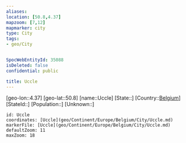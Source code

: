 ```yaml
---
aliases: 
location: [50.8,4.37]
mapzoom: [7,12] 
mapmarker: city 
type: City
tags:
- geo/City


SpocWebEntityId: 35088
isDeleted: false
confidential: public

title: Uccle
---
```

[geo-lon::4.37]
[geo-lat::50.8]
[name::Uccle]
[State::]
[Country::[Belgium](geo/Continent/Europe/Belgium.md)]
[StateId::]
[Population::]
[Unknown::]


```leaflet
id: Uccle
coordinates: [Uccle](geo/Continent/Europe/Belgium/City/Uccle.md)
markerFile: [Uccle](geo/Continent/Europe/Belgium/City/Uccle.md)
defaultZoom: 11 
maxZoom: 18
```


